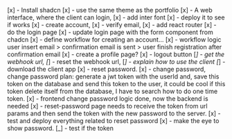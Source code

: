 [x] - Install shadcn
[x] - use the same theme as the portfolio
[x] - A web interface, where the client can login,
[x] - add inter font
[x] - deploy it to see if works
[x] - create account,
[x] - verify email,
[x] - add react router
[x] - do the login page
[x] - update login page with the form component from chadcn
[x] - define workflow for creating an account...
[x] - workflow logic user insert email > confirmation email is sent > user finish registration after confirmation email
[x] - create a profile page?
[x] - logout button
[_] - get the webhook url,
[_] - reset the webhook url,
[_] - explain how to use the client
[_] - download the client app
[x] - reset password.
[x] - change password, change password plan: generate a jwt token with the userId and, save this token on the database and send this token to the user, it could be cool if this token delete itself from the database, I have to search how to do one time token.
[x] - frontend change password logic done, now the backend is needed
[x] - reset-password page needs to receive the token from url params and then send the token with the new password to the server.
[x] - test and deploy everything related to reset password
[x] - make the eye to show password.
[_] - test if the token